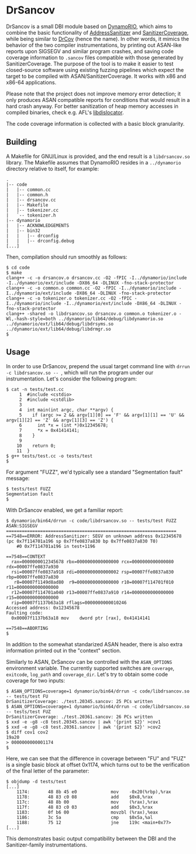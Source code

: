 # DrSancov

DrSancov is a small DBI module based on [DynamoRIO](https://github.com/DynamoRIO/dynamorio), which aims to combine the basic functionality of [AddressSanitizer](https://clang.llvm.org/docs/AddressSanitizer.html) and [SanitizerCoverage](https://clang.llvm.org/docs/SanitizerCoverage.html), while being similar to [DrCov](http://dynamorio.org/docs/page_drcov.html) (hence the name). In other words, it mimics the behavior of the two compiler instrumentations, by printing out ASAN-like reports upon SIGSEGV and similar program crashes, and saving code coverage information to `.sancov` files compatible with those generated by SanitizerCoverage. The purpose of the tool is to make it easier to test closed-source software using existing fuzzing pipelines which expect the target to be compiled with ASAN/SanitizerCoverage. It works with x86 and x86-64 applications.

Please note that the project does not improve memory error detection; it only produces ASAN compatible reports for conditions that would result in a hard crash anyway. For better sanitization of heap memory accesses in compiled binaries, check e.g. AFL's [libdislocator](https://github.com/google/AFL/tree/master/libdislocator).

The code coverage information is collected with a basic block granularity.

## Building

A Makefile for GNU/Linux is provided, and the end result is a `libdrsancov.so` library. The Makefile assumes that DynamoRIO resides in a `../dynamorio` directory relative to itself, for example:

```
.
|-- code
|   |-- common.cc
|   |-- common.h
|   |-- drsancov.cc
|   |-- Makefile
|   |-- tokenizer.cc
|   `-- tokenizer.h
|-- dynamorio
|   |-- ACKNOWLEDGEMENTS
|   |-- bin32
|   |   |-- drconfig
|   |   |-- drconfig.debug
[...]
```

Then, compilation should run smoothly as follows:

```
$ cd code
$ make
clang++ -c -o drsancov.o drsancov.cc -O2 -fPIC -I../dynamorio/include -I../dynamorio/ext/include -DX86_64 -DLINUX -fno-stack-protector
clang++ -c -o common.o common.cc -O2 -fPIC -I../dynamorio/include -I../dynamorio/ext/include -DX86_64 -DLINUX -fno-stack-protector
clang++ -c -o tokenizer.o tokenizer.cc -O2 -fPIC -I../dynamorio/include -I../dynamorio/ext/include -DX86_64 -DLINUX -fno-stack-protector
clang++ -shared -o libdrsancov.so drsancov.o common.o tokenizer.o -Wl,-hash-style=both ../dynamorio/lib64/debug/libdynamorio.so ../dynamorio/ext/lib64/debug/libdrsyms.so ../dynamorio/ext/lib64/debug/libdrmgr.so
$
```

## Usage

In order to use DrSancov, prepend the usual target command line with `drrun -c libdrsancov.so -- `, which will run the program under our instrumentation. Let's consider the following program:

```
$ cat -n tests/test.cc
     1  #include <cstdio>
     2  #include <cstdlib>
     3
     4  int main(int argc, char **argv) {
     5    if (argc >= 2 && argv[1][0] == 'F' && argv[1][1] == 'U' && argv[1][2] == 'Z' && argv[1][3] == 'Z') {
     6      int *x = (int *)0x12345678;
     7      *x = 0x41414141;
     8    }
     9
    10    return 0;
    11  }
$ g++ tests/test.cc -o tests/test
$
```

For argument "FUZZ", we'd typically see a standard "Segmentation fault" message:

```
$ tests/test FUZZ
Segmentation fault
$
```

With DrSancov enabled, we get a familiar report:

```
$ dynamorio/bin64/drrun -c code/libdrsancov.so -- tests/test FUZZ
ASAN:SIGSEGV
=================================================================
==7548==ERROR: AddressSanitizer: SEGV on unknown address 0x12345678 (pc 0x7f114701a196 sp 0x7ffe0837a830 bp 0x7ffe0837a830 T0)
    #0 0x7f114701a196 in test+1196

==7548==CONTEXT
  rax=0000000012345678 rbx=0000000000000000 rcx=0000000000000080 rdx=00007ffe0837a930
  rsi=00007ffe0837a918 rdi=0000000000000002 rsp=00007ffe0837a830 rbp=00007ffe0837a830
   r8=00007f1149d8ad80  r9=0000000000000000 r10=00007f114701f010 r11=0000000000000000
  r12=00007f114701a040 r13=00007ffe0837a910 r14=0000000000000000 r15=0000000000000000
  rip=00007f1137b63a18 rflags=0000000000010246
Accessed address: 0x12345678
Faulting code:
  0x00007f1137b63a18 mov    dword ptr [rax], 0x41414141

==7548==ABORTING
$
```

In addition to the somewhat standarized ASAN header, there is also extra information printed out in the "context" section.

Similarly to ASAN, DrSancov can be controlled with the `ASAN_OPTIONS` environment variable. The currently supported switches are `coverage`, `exitcode`, `log_path` and `coverage_dir`. Let's try to obtain some code coverage for two inputs:

```
$ ASAN_OPTIONS=coverage=1 dynamorio/bin64/drrun -c code/libdrsancov.so -- tests/test FU
DrSanitizerCoverage: ./test.20345.sancov: 25 PCs written
$ ASAN_OPTIONS=coverage=1 dynamorio/bin64/drrun -c code/libdrsancov.so -- tests/test FUZ
DrSanitizerCoverage: ./test.20361.sancov: 26 PCs written
$ xxd -e -g8 -c8 test.20345.sancov | awk '{print $2}' >cov1
$ xxd -e -g8 -c8 test.20361.sancov | awk '{print $2}' >cov2
$ diff cov1 cov2
19a20
> 0000000000001174
$
```

Here, we can see that the difference in coverage between "FU" and "FUZ" is a single basic block at offset 0x1174, which turns out to be the verification of the final letter of the parameter:

```
$ objdump -d tests/test
[...]
    1174:       48 8b 45 e0             mov    -0x20(%rbp),%rax
    1178:       48 83 c0 08             add    $0x8,%rax
    117c:       48 8b 00                mov    (%rax),%rax
    117f:       48 83 c0 03             add    $0x3,%rax
    1183:       0f b6 00                movzbl (%rax),%eax
    1186:       3c 5a                   cmp    $0x5a,%al
    1188:       75 12                   jne    119c <main+0x77>
[...]
```

This demonstrates basic output compatibility between the DBI and the Sanitizer-family instrumentations.

